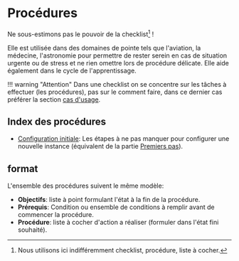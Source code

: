 # Procédures

Ne sous-estimons pas le pouvoir de la checklist[^1] !

Elle est utilisée dans des domaines de pointe tels que
l'aviation, la médecine, l'astronomie pour permettre de rester
serein en cas de situation urgente ou de stress et ne rien
omettre lors de procédure délicate. Elle aide également dans
le cycle de l'apprentissage.

!!! warning "Attention"
    Dans une checklist on se concentre sur les tâches à effectuer (les procédures),
    pas sur le comment faire, dans ce dernier cas préférer la section
    [cas d'usage](/cas_usages).

## Index des procédures

* [Configuration initiale](./configuration_initiale.md): Les étapes à ne pas
manquer pour configurer une nouvelle instance (équivalent de la partie
[Premiers pas](/initialisation/)).


## format

L'ensemble des procédures suivent le même modèle:

* **Objectifs**: liste à point formulant l'état à la fin de la procédure.
* **Prérequis**: Condition ou ensemble de conditions à remplir avant de commencer
  la procédure.
* **Procédure**: liste à cocher d'action a réaliser (formuler dans l'état fini
  souhaité).

[^1]: Nous utilisons ici indifféremment checklist, procédure, liste à cocher.